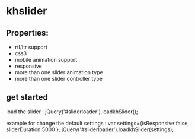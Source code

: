 <h1>khslider</h1>


<h2>Properties:</h2>
<ul>
	<li>rtl/ltr support</li>
	<li>css3</li>
	<li>mobile animation support</li>
	<li>responsive </li>
	<li>more than one slider animation type</li>
	<li>more than one slider controller type</li>
</ul>
 
 

<h2>get started</h2>

load the slider :
jQuery('#sliderloader').loadkhSlider();



example for change the default settings :
var settings={isResponsive:false,
				sliderDuration:5000
			};
jQuery('#sliderloader').loadkhSlider(settings);


